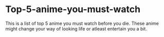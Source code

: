 # Top-5-anime-you-must-watch
This is a list of top 5 anime you must watch before you die. These anime might change your way of looking life or atleast entertain you a bit.

